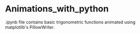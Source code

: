 # Animations_with_python
.ipynb file contains basic trigonometric functions animated using matplotlib's PillowWriter.
